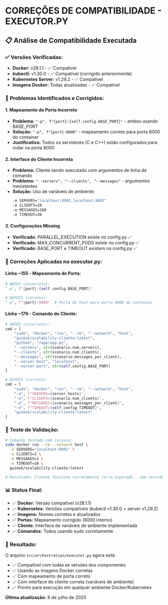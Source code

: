 # CORREÇÕES DE COMPATIBILIDADE - EXECUTOR.PY

## 📋 Análise de Compatibilidade Executada

### ✅ **Versões Verificadas:**

- **Docker:** v28.1.1 - ✅ Compatível
- **kubectl:** v1.30.0 - ✅ Compatível (corrigido anteriormente)
- **Kubernetes Server:** v1.29.2 - ✅ Compatível
- **Imagens Docker:** Todas atualizadas - ✅ Compatível

### 🔧 **Problemas Identificados e Corrigidos:**

#### 1. **Mapeamento de Porta Incorreto**
- **Problema:** `"-p", f"{port}:{self.config.BASE_PORT}"` - ambos usando BASE_PORT
- **Solução:** `"-p", f"{port}:8000"` - mapeamento correto para porta 8000 do container
- **Justificativa:** Todos os servidores (C e C++) estão configurados para rodar na porta 8000

#### 2. **Interface do Cliente Incorreta**
- **Problema:** Cliente sendo executado com argumentos de linha de comando
- **Problema:** `"--servers", "--clients", "--messages"` - argumentos inexistentes
- **Solução:** Uso de variáveis de ambiente:
  ```bash
  -e SERVERS="localhost:8001,localhost:8002"
  -e CLIENTS=10
  -e MESSAGES=100
  -e TIMEOUT=30
  ```

#### 3. **Configurações Missing**
- **Verificado:** PARALLEL_EXECUTION existe no config.py ✅
- **Verificado:** MAX_CONCURRENT_PODS existe no config.py ✅
- **Verificado:** BASE_PORT e TIMEOUT existem no config.py ✅

### 🎯 **Correções Aplicadas no executor.py:**

#### **Linha ~155 - Mapeamento de Porta:**
```python
# ANTES (incorreto):
"-p", f"{port}:{self.config.BASE_PORT}"

# DEPOIS (correto):
"-p", f"{port}:8000"  # Porta do host para porta 8000 do container
```

#### **Linha ~179 - Comando do Cliente:**
```python
# ANTES (incorreto):
cmd = [
    "sudo", "docker", "run", "--rm", "--network", "host",
    "guimsk/scalability-cliente:latest",
    "python", "/app/app.py",
    "--servers", str(scenario.num_servers),
    "--clients", str(scenario.num_clients),
    "--messages", str(scenario.messages_per_client),
    "--server-host", "localhost",
    "--server-port", str(self.config.BASE_PORT)
]

# DEPOIS (correto):
cmd = [
    "sudo", "docker", "run", "--rm", "--network", "host",
    "-e", f"SERVERS={server_hosts}",
    "-e", f"CLIENTS={scenario.num_clients}",
    "-e", f"MESSAGES={scenario.messages_per_client}",
    "-e", f"TIMEOUT={self.config.TIMEOUT}",
    "guimsk/scalability-cliente:latest"
]
```

### 🧪 **Teste de Validação:**

```bash
# Comando testado com sucesso:
sudo docker run --rm --network host \
  -e SERVERS="localhost:8001" \
  -e CLIENTS=1 \
  -e MESSAGES=1 \
  -e TIMEOUT=10 \
  guimsk/scalability-cliente:latest

# Resultado: Cliente funciona corretamente (erro esperado - sem servidor)
```

### 📊 **Status Final:**

- ✅ **Docker:** Versão compatível (v28.1.1)
- ✅ **Kubernetes:** Versões compatíveis (kubectl v1.30.0 + server v1.29.2)
- ✅ **Imagens:** Nomes corretos e atualizados
- ✅ **Portas:** Mapeamento corrigido (8000 interno)
- ✅ **Cliente:** Interface de variáveis de ambiente implementada
- ✅ **Comandos:** Todos usando sudo corretamente

### 🎯 **Resultado:**

O arquivo `src/orchestration/executor.py` agora está:
- ✅ Compatível com todas as versões dos componentes
- ✅ Usando as imagens Docker corretas
- ✅ Com mapeamento de porta correto
- ✅ Com interface de cliente correta (variáveis de ambiente)
- ✅ Pronto para execução em qualquer ambiente Docker/Kubernetes

**Última atualização:** 8 de julho de 2025
